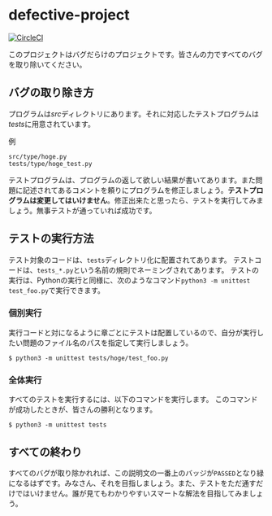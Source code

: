 # defective-project

[![CircleCI](https://circleci.com/gh/sccp2020/defective-project.svg?style=svg)](https://circleci.com/gh/sccp2020/defective-project)

このプロジェクトはバグだらけのプロジェクトです。皆さんの力ですべてのバグを取り除いてください。

## バグの取り除き方

プログラムは*src*ディレクトリにあります。それに対応したテストプログラムは*tests*に用意されています。

例
```
src/type/hoge.py
tests/type/hoge_test.py
```
テストプログラムは、プログラムの返して欲しい結果が書いてあります。また問題に記述されてあるコメントを頼りにプログラムを修正しましょう。**テストプログラムは変更してはいけません**。修正出来たと思ったら、テストを実行してみましょう。無事テストが通っていれば成功です。

## テストの実行方法

テスト対象のコードは、`tests`ディレクトリ化に配置されてあります。
テストコードは、`tests_*.py`という名前の規則でネーミングされてあります。
テストの実行は、Pythonの実行と同様に、次のようなコマンド`python3 -m unittest test_foo.py`で実行できます。

### 個別実行

実行コードと対になるように章ごとにテストは配置しているので、自分が実行したい問題のファイル名のパスを指定して実行しましょう。

```
$ python3 -m unittest tests/hoge/test_foo.py
```

### 全体実行

すべてのテストを実行するには、以下のコマンドを実行します。
このコマンドが成功したときが、皆さんの勝利となります。

```
$ python3 -m unittest tests
```

## すべての終わり

すべてのバグが取り除かれれば、この説明文の一番上のバッジが`PASSED`となり緑になるはずです。みなさん、それを目指しましょう。また、テストをただ通すだけではいけません。誰が見てもわかりやすいスマートな解法を目指してみましょう。

